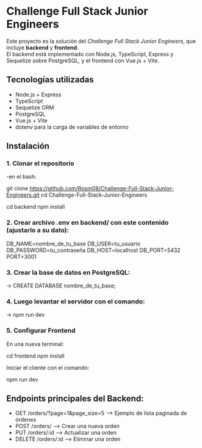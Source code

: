 # Challenge Full Stack Junior Engineers

Este proyecto es la solución del *Challenge Full Stack Junior Engineers*, que incluye **backend** y **frontend**.  
El backend está implementado con Node.js, TypeScript, Express y Sequelize sobre PostgreSQL, y el frontend con Vue.js + Vite.

## Tecnologías utilizadas

- Node.js + Express  
- TypeScript  
- Sequelize ORM  
- PostgreSQL  
- Vue.js + Vite  
- dotenv para la carga de variables de entorno  


## Instalación 

### 1. Clonar el repositorio

-en el bash: 

git clone https://github.com/Rosm08/Challenge-Full-Stack-Junior-Engineers.git
cd Challenge-Full-Stack-Junior-Engineers

cd backend
npm install 

### 2. Crear archivo .env en backend/ con este contenido (ajustarlo a su dato):

DB_NAME=nombre_de_tu_base
DB_USER=tu_usuario
DB_PASSWORD=tu_contraseña
DB_HOST=localhost
DB_PORT=5432
PORT=3001

### 3. Crear la base de datos en PostgreSQL:

-> CREATE DATABASE nombre_de_tu_base;

### 4. Luego levantar el servidor con el comando:

 -> npm run dev

 ### 5. Configurar Frontend

En una nueva terminal:

cd frontend
npm install


Iniciar el cliente con el comando:

npm run dev



## Endpoints principales del Backend:

* GET	/orders/?page=1&page_size=5	--> Ejemplo de lista paginada de órdenes
* POST	/orders/	--> Crear una nueva orden
* PUT	/orders/:id	--> Actualizar una orden
* DELETE	/orders/:id	--> Eliminar una orden

 



